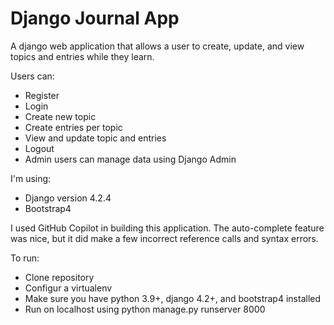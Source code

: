 # Django Journal App
A django web application that allows a user to create, update, and view topics and entries while they learn.

Users can:
- Register
- Login
- Create new topic
- Create entries per topic
- View and update topic and entries
- Logout
- Admin users can manage data using Django Admin

I'm using:
- Django version 4.2.4
- Bootstrap4

I used GitHub Copilot in building this application. The auto-complete feature was nice, but it did make a few incorrect reference calls and syntax errors.

To run:
- Clone repository
- Configur a virtualenv
- Make sure you have python 3.9+, django 4.2+, and bootstrap4 installed
- Run on localhost using python manage.py runserver 8000



